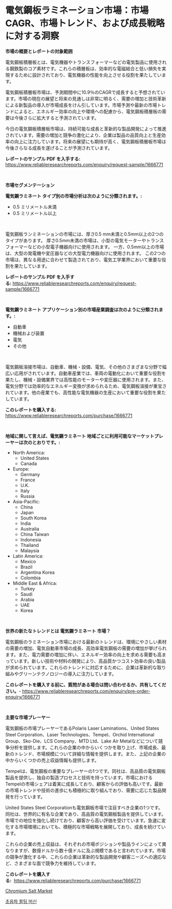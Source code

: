 <p><h1>電気鋼板ラミネーション市場：市場CAGR、市場トレンド、および成長戦略に対する洞察</h1></p><p><strong>市場の概要とレポートの対象範囲</strong></p>
<p><p>電気鋼板積層板とは、電気機器やトランスフォーマーなどの電気製品に使用される鋼鉄製のコア素材です。これらの積層板は、効率的な電磁結合と低い損失を実現するために設計されており、電気機器の性能を向上させる役割を果たしています。</p><p>電気鋼板積層板市場は、予測期間中に10.9％のCAGRで成長すると予想されています。市場の現在の展望と将来の見通しは非常に明るく、需要の増加と技術革新による新製品の導入が市場成長をけん引しています。市場予測や最新の市場トレンドによると、エネルギー効率の向上や環境への配慮から、電気鋼板積層板の需要は今後さらに拡大すると予測されています。</p><p>今日の電気鋼板積層板市場は、持続可能な成長と革新的な製品開発によって推進されています。需要の増加と競争の激化により、企業は製品の品質向上と生産効率の向上に注力しています。将来の展望にも期待が高く、電気鋼板積層板市場は今後さらなる成長を遂げることが予測されています。</p></p>
<p><strong>レポートのサンプル PDF を入手する:</strong> <a href="https://www.reliableresearchreports.com/enquiry/request-sample/1666771">https://www.reliableresearchreports.com/enquiry/request-sample/1666771</a></p>
<p>&nbsp;</p>
<p><strong>市場セグメンテーション</strong></p>
<p><strong>電気鋼ラミネート タイプ別の市場分析は次のように分類されます。:</strong></p>
<p><ul><li>0.5 ミリメートル未満</li><li>0.5 ミリメートル以上</li></ul></p>
<p>&nbsp;</p>
<p><p>電気鋼板ランミネーションの市場には、厚さ0.5 mm未満と0.5mm以上の2つのタイプがあります。 厚さ0.5mm未満の市場は、小型の電気モーターやトランスフォーマーなどの小型電子機器向けに使用されます。 一方、0.5mm以上の市場は、大型の発電機や変圧器などの大型電力機器向けに使用されます。 この2つの市場は、異なる用途に合わせて製造されており、電気工学業界において重要な役割を果たしています。</p></p>
<p><strong>レポートのサンプル PDF を入手する:</strong>&nbsp;<a href="https://www.reliableresearchreports.com/enquiry/request-sample/1666771">https://www.reliableresearchreports.com/enquiry/request-sample/1666771</a></p>
<p>&nbsp;</p>
<p><strong> 電気鋼ラミネート アプリケーション別の市場産業調査は次のように分類されます。:</strong></p>
<p><ul><li>自動車</li><li>機械および装置</li><li>電気</li><li>その他</li></ul></p>
<p>&nbsp;</p>
<p><p>電気鋼板溶接市場は、自動車、機械・設備、電気、その他のさまざまな分野で幅広い応用がされています。自動車産業では、車両の電動化において重要な役割を果たし、機械・設備業界では高性能のモーターや変圧器に使用されます。また、電気分野では効率的なエネルギー変換が求められるため、電気鋼板溶接が重宝されています。他の産業でも、高性能な電気機器の生産において重要な役割を果たしています。</p></p>
<p><strong>このレポートを購入する:</strong>&nbsp; <a href="https://www.reliableresearchreports.com/purchase/1666771">https://www.reliableresearchreports.com/purchase/1666771</a></p>
<p>&nbsp;</p>
<p><strong>地域に関して言えば、電気鋼ラミネート 地域ごとに利用可能なマーケットプレーヤーは次のとおりです。:</strong></p>
<p><ul>
    <li>
        North America:
        <ul>
            <li>United States</li>
            <li>Canada</li>
        </ul>
    </li>
    <li>
        Europe:
        <ul>
            <li>Germany</li>
            <li>France</li>
            <li>U.K.</li>
            <li>Italy</li>
            <li>Russia</li>
        </ul>
    </li>
    <li>
        Asia-Pacific:
        <ul>
            <li>China</li>
            <li>Japan</li>
            <li>South Korea</li>
            <li>India</li>
            <li>Australia</li>
            <li>China Taiwan</li>
            <li>Indonesia</li>
            <li>Thailand</li>
            <li>Malaysia</li>
        </ul>
    </li>
    <li>
        Latin America:
        <ul>
            <li>Mexico</li>
            <li>Brazil</li>
            <li>Argentina Korea</li>
            <li>Colombia</li>
        </ul>
    </li>
    <li>
        Middle East & Africa:
        <ul>
            <li>Turkey</li>
            <li>Saudi</li>
            <li>Arabia</li>
            <li>UAE</li>
            <li>Korea</li>
        </ul>
    </li>
    </ul></p>
<p>&nbsp;</p>
<p><strong>世界の新たなトレンドとは 電気鋼ラミネート 市場？</strong></p>
<p><p>電気鋼板のラミネーション市場における最新のトレンドは、環境にやさしい素材の需要の増加、電気自動車市場の成長、高効率電気鋼板の需要の増加が挙げられます。また、電力需要の増加に伴い、エネルギー効率の向上を求める需要も高まっています。新しい技術や材料の開発により、高品質かつコスト効率の良い製品が求められています。これらのトレンドに対応するために、企業は革新的な取り組みやグリーンテクノロジーの導入に注力しています。</p></p>
<p><strong>このレポートを購入する前に、質問がある場合は問い合わせるか、共有してください。</strong>- <a href="https://www.reliableresearchreports.com/enquiry/pre-order-enquiry/1666771">https://www.reliableresearchreports.com/enquiry/pre-order-enquiry/1666771</a></p>
<p>&nbsp;</p>
<p><strong>主要な市場プレーヤー</strong></p>
<p><p>電気鋼板の市場プレーヤーであるPolaris Laser Laminations、United States Steel Corporation、Laser Technologies、Tempel、Orchid International Group、Sko-Die、LCS Company、MTD Ltd、Lake Air Metalなどについて競争分析を提供します。これらの企業の中からいくつかを取り上げ、市場成長、最新のトレンド、市場規模について詳細な情報を提供します。また、上記の企業の中からいくつかの売上収益情報も提供します。</p><p>Tempelは、電気鋼板の重要なプレーヤーの1つです。同社は、高品質の電気鋼板製品を提供し、独自の製造プロセスと技術を持っています。市場におけるTempelの市場シェアは着実に成長しており、顧客からの評価も高いです。最新の市場トレンドや技術の進歩にも積極的に取り組んでおり、需要に応じた製品開発を行っています。</p><p>United States Steel Corporationも電気鋼板市場で注目すべき企業の1つです。同社は、世界的に有名な企業であり、高品質の電気鋼板製品を提供しています。市場での地位を強化し続けており、顧客から高い評価を受けています。急速に変化する市場環境においても、積極的な市場戦略を展開しており、成長を続けています。</p><p>これらの企業の売上収益は、それぞれの市場ポジションや製品ラインによって異なりますが、数億ドルから数十億ドルに及ぶ規模であると言われています。市場の競争が激化する中、これらの企業は革新的な製品開発や顧客ニーズへの適応など、さまざまな面で競争力を維持しています。</p></p>
<p><strong>このレポートを購入する:</strong>&nbsp;&nbsp;<a href="https://www.reliableresearchreports.com/purchase/1666771">https://www.reliableresearchreports.com/purchase/1666771</a></p>
<p><p><a href="https://butternut-bug-553.notion.site/Chromium-Salt-Market-Size-Growth-and-Forecast-from-2024-2031-3b8951611e05424c92febefe67e9f67c">Chromium Salt Market</a></p><p><a href="https://github.com/fernandotryO5lson96765/Market-Research-Report-List-1/blob/main/742362813318.md">초음파 퀼팅 머신</a></p></p>